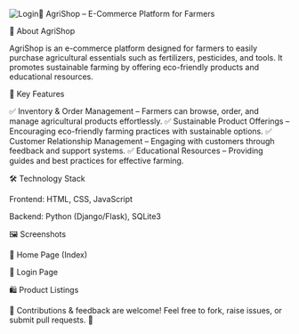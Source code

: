 ![Login](https://github.com/user-attachments/assets/6ea6fb5d-c647-430b-8b6f-e913602ea0e3)🌿 AgriShop – E-Commerce Platform for Farmers

📌 About AgriShop

AgriShop is an e-commerce platform designed for farmers to easily purchase agricultural essentials such as fertilizers, pesticides, and tools. It promotes sustainable farming by offering eco-friendly products and educational resources.

🚀 Key Features

✅ Inventory & Order Management – Farmers can browse, order, and manage agricultural products effortlessly.
✅ Sustainable Product Offerings – Encouraging eco-friendly farming practices with sustainable options.
✅ Customer Relationship Management – Engaging with customers through feedback and support systems.
✅ Educational Resources – Providing guides and best practices for effective farming.

🛠️ Technology Stack

Frontend: HTML, CSS, JavaScript

Backend: Python (Django/Flask), SQLite3

🖼️ Screenshots

🌱 Home Page (Index)



🔑 Login Page



🛍️ Product Listings


🎉 Contributions & feedback are welcome! Feel free to fork, raise issues, or submit pull requests. 🚀

